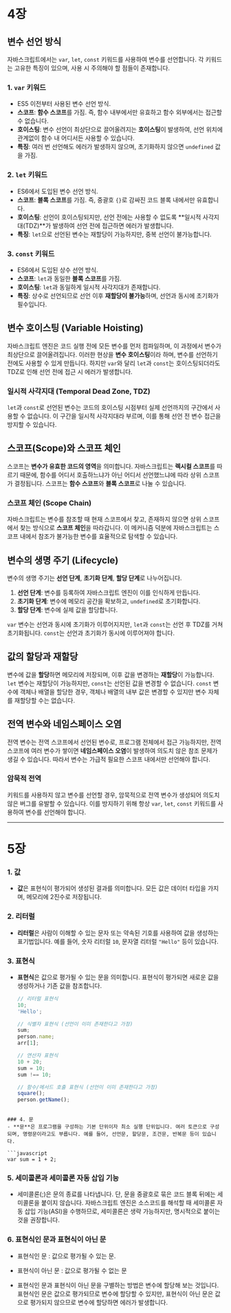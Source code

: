 # 4장

## 변수 선언 방식

자바스크립트에서는 `var`, `let`, `const` 키워드를 사용하여 변수를 선언합니다. 각 키워드는 고유한 특징이 있으며, 사용 시 주의해야 할 점들이 존재합니다.

### 1. `var` 키워드

- ES5 이전부터 사용된 변수 선언 방식.
- **스코프**: **함수 스코프**를 가짐. 즉, 함수 내부에서만 유효하고 함수 외부에서는 접근할 수 없습니다.
- **호이스팅**: 변수 선언이 최상단으로 끌어올려지는 **호이스팅**이 발생하여, 선언 위치에 관계없이 함수 내 어디서든 사용할 수 있습니다.
- **특징**: 여러 번 선언해도 에러가 발생하지 않으며, 초기화하지 않으면 `undefined` 값을 가짐.

### 2. `let` 키워드

- ES6에서 도입된 변수 선언 방식.
- **스코프**: **블록 스코프**를 가짐. 즉, 중괄호 `{}`로 감싸진 코드 블록 내에서만 유효합니다.
- **호이스팅**: 선언이 호이스팅되지만, 선언 전에는 사용할 수 없도록 **일시적 사각지대(TDZ)**가 발생하여 선언 전에 접근하면 에러가 발생합니다.
- **특징**: `let`으로 선언된 변수는 재할당이 가능하지만, 중복 선언이 불가능합니다.

### 3. `const` 키워드

- ES6에서 도입된 상수 선언 방식.
- **스코프**: `let`과 동일한 **블록 스코프**를 가짐.
- **호이스팅**: `let`과 동일하게 일시적 사각지대가 존재합니다.
- **특징**: 상수로 선언되므로 선언 이후 **재할당이 불가능**하며, 선언과 동시에 초기화가 필수입니다.

## 변수 호이스팅 (Variable Hoisting)

자바스크립트 엔진은 코드 실행 전에 모든 변수를 먼저 컴파일하며, 이 과정에서 변수가 최상단으로 끌어올려집니다. 이러한 현상을 **변수 호이스팅**이라 하며, 변수를 선언하기 전에도 사용할 수 있게 만듭니다. 하지만 `var`와 달리 `let`과 `const`는 호이스팅되더라도 TDZ로 인해 선언 전에 접근 시 에러가 발생합니다.

### 일시적 사각지대 (Temporal Dead Zone, TDZ)

`let`과 `const`로 선언된 변수는 코드의 호이스팅 시점부터 실제 선언까지의 구간에서 사용할 수 없습니다. 이 구간을 일시적 사각지대라 부르며, 이를 통해 선언 전 변수 접근을 방지할 수 있습니다.

## 스코프(Scope)와 스코프 체인

스코프는 **변수가 유효한 코드의 영역**을 의미합니다. 자바스크립트는 **렉시컬 스코프**를 따르기 때문에, 함수를 어디서 호출하느냐가 아닌 어디서 선언했느냐에 따라 상위 스코프가 결정됩니다. 스코프는 **함수 스코프**와 **블록 스코프**로 나눌 수 있습니다.

### 스코프 체인 (Scope Chain)

자바스크립트는 변수를 참조할 때 현재 스코프에서 찾고, 존재하지 않으면 상위 스코프에서 찾는 방식으로 **스코프 체인**을 따라갑니다. 이 메커니즘 덕분에 자바스크립트는 스코프 내에서 참조가 불가능한 변수를 효율적으로 탐색할 수 있습니다.

## 변수의 생명 주기 (Lifecycle)

변수의 생명 주기는 **선언 단계**, **초기화 단계**, **할당 단계**로 나누어집니다.

1. **선언 단계**: 변수를 등록하여 자바스크립트 엔진이 이를 인식하게 만듭니다.
2. **초기화 단계**: 변수에 메모리 공간을 확보하고, `undefined`로 초기화합니다.
3. **할당 단계**: 변수에 실제 값을 할당합니다.

`var` 변수는 선언과 동시에 초기화가 이루어지지만, `let`과 `const`는 선언 후 TDZ를 거쳐 초기화됩니다. `const`는 선언과 초기화가 동시에 이루어져야 합니다.

## 값의 할당과 재할당

변수에 값을 **할당**하면 메모리에 저장되며, 이후 값을 변경하는 **재할당**이 가능합니다. `let` 변수는 재할당이 가능하지만, `const`는 선언된 값을 변경할 수 없습니다. `const` 변수에 객체나 배열을 할당한 경우, 객체나 배열의 내부 값은 변경할 수 있지만 변수 자체를 재할당할 수는 없습니다.

## 전역 변수와 네임스페이스 오염

전역 변수는 전역 스코프에서 선언된 변수로, 프로그램 전체에서 접근 가능하지만, 전역 스코프에 여러 변수가 쌓이면 **네임스페이스 오염**이 발생하여 의도치 않은 참조 문제가 생길 수 있습니다. 따라서 변수는 가급적 필요한 스코프 내에서만 선언해야 합니다.

### 암묵적 전역

키워드를 사용하지 않고 변수를 선언할 경우, 암묵적으로 전역 변수가 생성되어 의도치 않은 버그를 유발할 수 있습니다. 이를 방지하기 위해 항상 `var`, `let`, `const` 키워드를 사용하여 변수를 선언해야 합니다.

--- 

# 5장

### 1. 값

- **값**은 표현식이 평가되어 생성된 결과를 의미합니다. 모든 값은 데이터 타입을 가지며, 메모리에 2진수로 저장됩니다.

### 2. 리터럴

- **리터럴**은 사람이 이해할 수 있는 문자 또는 약속된 기호를 사용하여 값을 생성하는 표기법입니다. 예를 들어, 숫자 리터럴 `10`, 문자열 리터럴 `"Hello"` 등이 있습니다.

### 3. 표현식

- **표현식**은 값으로 평가될 수 있는 문을 의미합니다. 표현식이 평가되면 새로운 값을 생성하거나 기존 값을 참조합니다.

  ```javascript
  // 리터럴 표현식
  10;
  'Hello';

  // 식별자 표현식 (선언이 이미 존재한다고 가정)
  sum;
  person.name;
  arr[1];

  // 연산자 표현식
  10 + 20;
  sum = 10;
  sum !== 10;

  // 함수/메서드 호출 표현식 (선언이 이미 존재한다고 가정)
  square();
  person.getName();
```

### 4. 문
- **문**은 프로그램을 구성하는 기본 단위이자 최소 실행 단위입니다. 여러 토큰으로 구성되며, 명령문이라고도 부릅니다. 예를 들어, 선언문, 할당문, 조건문, 반복문 등이 있습니다.
  
```javascript
var sum = 1 + 2;
```

### 5. 세미콜론과 세미콜론 자동 삽입 기능
- 세미콜론(;)은 문의 종료를 나타냅니다. 단, 문을 중괄호로 묶은 코드 블록 뒤에는 세미콜론을 붙이지 않습니다. 자바스크립트 엔진은 소스코드를 해석할 때 세미콜론 자동 삽입 기능(ASI)을 수행하므로, 세미콜론은 생략 가능하지만, 명시적으로 붙이는 것을 권장합니다.

### 6. 표현식인 문과 표현식이 아닌 문 
- 표현식인 문 : 값으로 평가될 수 있는 문.
- 표현식이 아닌 문 : 값으로 평가될 수 없는 문


- 표현식인 문과 표현식이 아닌 문을 구별하는 방법은 변수에 할당해 보는 것입니다. 표현식인 문은 값으로 평가되므로 변수에 할당할 수 있지만, 표현식이 아닌 문은 값으로 평가되지 않으므로 변수에 할당하면 에러가 발생합니다.


  

